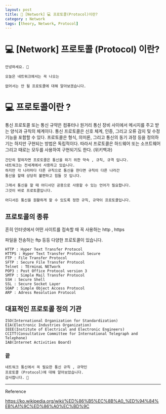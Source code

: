 ```yaml
---
layout: post
title: 📖 [Network] 💻 프로토콜(Protocol)이란?
category : Network
tags: [theory, Network, Protocol]
---
```


# 💻 [Network] 프로토콜 (Protocol) 이란?

    안녕하세요. 👋
    
    오늘은 네트워크에서는 꼭 나오는
    
    없어서는 안 될 프로토콜에 대해 알아보겠습니다.

# 💻 프로토콜이란 ?
   
   통신 프로토콜 또는 통신 규약은 컴퓨터나 원거리 통신 장비 사이에서 메시지를 주고 받는 양식과 규칙의 체계이다.
   통신 프로토콜은 신호 체계, 인증, 그리고 오류 감지 및 수정 기능을 포함할 수 있다. 프로토콜은 형식, 의미론, 그리고
   통신의 동기 과정 등을 정의하기는 하지만 구현되는 방법은 독립적이다. 따라서 프로토콜은 하드웨어 또는 소프트웨어 그리고
   때로는 모두를 사용하여 구현되기도 한다. (위키백과)
    
    간단히 말하자면 프로토콜은 통신을 하기 위한 약속 , 규칙, 규격 입니다.
    네트워크는 전세계에서 사용하고 있습니다.
    하지만 각 나라마다 다른 규칙으로 통신을 한다면 규칙이 다른 나라간
    통신을 할때 상당히 불편하고 힘들 것 입니다.
    
    그래서 통신을 할 때 어디서던 공용으로 사용할 수 있는 언어가 필요합니다.
    그것이 바로 프로토콜입니다.
    
    어디서든 통신을 원활하게 할 수 있도록 정한 규칙, 규약이 프로토콜입니다.
    

## 프로토콜의 종류

흔히 인터넷에서 어떤 사이트를 접속할 때 꼭 사용하는 http , https

파일을 전송하는 ftp 등등 다양한 프로토콜이 있습니다.
    
    HTTP : Hyper Text Transfer Protocol
    HTTPS : Hyper Text Transfer Protocol Secure
    FTP : File Transfer Protocol
    SFTP : Secure File Transfer Protocol
    Telnet : TErminaL NETwork
    POP3 : Post Office Protocol version 3
    SMTP : Simple Mail Transfer Protocol
    SSH : Secure Shell
    SSL : Secure Socket Layer
    SOAP : Simple Object Access Protocol
    ARP : Adress Resolution Protocol

## 대표적인 프로토콜 정의 기관

    ISO(International Organization for Standardization)
    EIA(Electronic Industries Organization)
    IEEE(Institute of Electrical and Electronic Engineers)
    CCITT(Consultative Committee for International Telegraph and Telephone)
    IAB(Internet Activities Board)
    
### 끝

    네트워크 통신에서 꼭 필요한 통신 규칙 , 규약인
    프로토콜 (Protocol)에 대해 알아보았습니다.
    감사합니다. 🙏
    

-------------------------------------------------

Reference

https://ko.wikipedia.org/wiki/%ED%86%B5%EC%8B%A0_%ED%94%84%EB%A1%9C%ED%86%A0%EC%BD%9C

